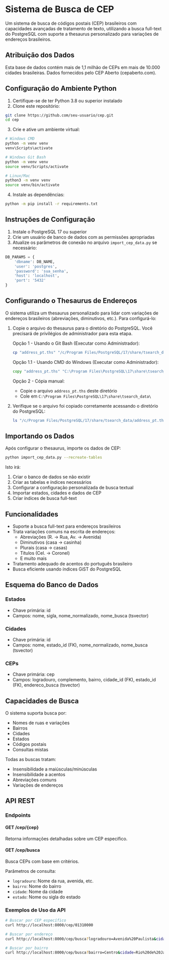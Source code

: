 # Sistema de Busca de CEP

Um sistema de busca de códigos postais (CEP) brasileiros com capacidades avançadas de tratamento de texto, utilizando a busca full-text do PostgreSQL com suporte a thesaurus personalizado para variações de endereços brasileiros.

## Atribuição dos Dados

Esta base de dados contém mais de 1,1 milhão de CEPs em mais de 10.000 cidades brasileiras. Dados fornecidos pelo CEP Aberto (cepaberto.com).

## Configuração do Ambiente Python

1. Certifique-se de ter Python 3.8 ou superior instalado
2. Clone este repositório:
```bash
git clone https://github.com/seu-usuario/cep.git
cd cep
```

3. Crie e ative um ambiente virtual:
```bash
# Windows CMD
python -m venv venv
venv\Scripts\activate

# Windows Git Bash
python -m venv venv
source venv/Scripts/activate

# Linux/Mac
python3 -m venv venv
source venv/bin/activate
```

4. Instale as dependências:
```bash
python -m pip install -r requirements.txt
```

## Instruções de Configuração

1. Instale o PostgreSQL 17 ou superior
2. Crie um usuário de banco de dados com as permissões apropriadas
3. Atualize os parâmetros de conexão no arquivo `import_cep_data.py` se necessário:
```python
DB_PARAMS = {
    'dbname': DB_NAME,
    'user': 'postgres',
    'password': 'sua_senha',
    'host': 'localhost',
    'port': '5432'
}
```

## Configurando o Thesaurus de Endereços

O sistema utiliza um thesaurus personalizado para lidar com variações de endereços brasileiros (abreviações, diminutivos, etc.). Para configurá-lo:

1. Copie o arquivo do thesaurus para o diretório do PostgreSQL. Você precisará de privilégios de administrador para esta etapa.
   
   Opção 1 - Usando o Git Bash (Executar como Administrador):
   ```bash
   cp "address_pt.ths" "/c/Program Files/PostgreSQL/17/share/tsearch_data/"
   ```
   
   Opção 1.1 - Usando CMD do Windows (Executar como Administrador):
   ```cmd
   copy "address_pt.ths" "C:\Program Files\PostgreSQL\17\share\tsearch_data\"
   ```
   
   Opção 2 - Cópia manual:
   - Copie o arquivo `address_pt.ths` deste diretório
   - Cole em `C:\Program Files\PostgreSQL\17\share\tsearch_data\`

2. Verifique se o arquivo foi copiado corretamente acessando o diretório do PostgreSQL:
   ```bash
   ls "/c/Program Files/PostgreSQL/17/share/tsearch_data/address_pt.ths"
   ```

## Importando os Dados

Após configurar o thesaurus, importe os dados de CEP:

```bash
python import_cep_data.py --recreate-tables
```

Isto irá:
1. Criar o banco de dados se não existir
2. Criar as tabelas e índices necessários
3. Configurar a configuração personalizada de busca textual
4. Importar estados, cidades e dados de CEP
5. Criar índices de busca full-text

## Funcionalidades

- Suporte a busca full-text para endereços brasileiros
- Trata variações comuns na escrita de endereços:
  - Abreviações (R. → Rua, Av. → Avenida)
  - Diminutivos (casa → casinha)
  - Plurais (casa → casas)
  - Títulos (Cel. → Coronel)
  - E muito mais
- Tratamento adequado de acentos do português brasileiro
- Busca eficiente usando índices GiST do PostgreSQL

## Esquema do Banco de Dados

### Estados
- Chave primária: id
- Campos: nome, sigla, nome_normalizado, nome_busca (tsvector)

### Cidades
- Chave primária: id
- Campos: nome, estado_id (FK), nome_normalizado, nome_busca (tsvector)

### CEPs
- Chave primária: cep
- Campos: logradouro, complemento, bairro, cidade_id (FK), estado_id (FK), endereco_busca (tsvector)

## Capacidades de Busca

O sistema suporta busca por:
- Nomes de ruas e variações
- Bairros
- Cidades
- Estados
- Códigos postais
- Consultas mistas

Todas as buscas tratam:
- Insensibilidade a maiúsculas/minúsculas
- Insensibilidade a acentos
- Abreviações comuns
- Variações de endereços

## API REST

### Endpoints

#### GET /cep/{cep}
Retorna informações detalhadas sobre um CEP específico.

#### GET /cep/busca
Busca CEPs com base em critérios.

Parâmetros de consulta:
- `logradouro`: Nome da rua, avenida, etc.
- `bairro`: Nome do bairro
- `cidade`: Nome da cidade
- `estado`: Nome ou sigla do estado

### Exemplos de Uso da API

```bash
# Buscar por CEP específico
curl http://localhost:8000/cep/01310000

# Buscar por endereço
curl http://localhost:8000/cep/busca?logradouro=Avenida%20Paulista&cidade=São%20Paulo

# Buscar por bairro
curl http://localhost:8000/cep/busca?bairro=Centro&cidade=Rio%20de%20Janeiro
``` 